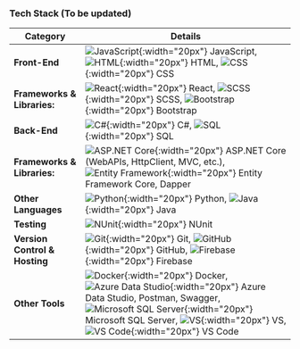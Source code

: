 ### Tech Stack (To be updated)

| **Category**                  | **Details**                                                                 |
|-------------------------------|-----------------------------------------------------------------------------|
| **Front-End**                 | ![JavaScript](https://cdn.jsdelivr.net/npm/simple-icons@v5/icons/javascript.svg){:width="20px"} JavaScript, ![HTML](https://cdn.jsdelivr.net/npm/simple-icons@v5/icons/html5.svg){:width="20px"} HTML, ![CSS](https://cdn.jsdelivr.net/npm/simple-icons@v5/icons/css3.svg){:width="20px"} CSS           |
| **Frameworks & Libraries:**   | ![React](https://cdn.jsdelivr.net/npm/simple-icons@v5/icons/react.svg){:width="20px"} React, ![SCSS](https://cdn.jsdelivr.net/npm/simple-icons@v5/icons/sass.svg){:width="20px"} SCSS, ![Bootstrap](https://cdn.jsdelivr.net/npm/simple-icons@v5/icons/bootstrap.svg){:width="20px"} Bootstrap                                     |
| **Back-End**                  | ![C#](https://cdn.jsdelivr.net/npm/simple-icons@v5/icons/csharp.svg){:width="20px"} C#, ![SQL](https://cdn.jsdelivr.net/npm/simple-icons@v5/icons/mysql.svg){:width="20px"} SQL    |
| **Frameworks & Libraries:**   | ![ASP.NET Core](https://cdn.jsdelivr.net/npm/simple-icons@v5/icons/dotnet.svg){:width="20px"} ASP.NET Core (WebAPIs, HttpClient, MVC, etc.), ![Entity Framework](https://cdn.jsdelivr.net/npm/simple-icons@v5/icons/dotnet.svg){:width="20px"} Entity Framework Core, Dapper           |
| **Other Languages**           | ![Python](https://cdn.jsdelivr.net/npm/simple-icons@v5/icons/python.svg){:width="20px"} Python, ![Java](https://cdn.jsdelivr.net/npm/simple-icons@v5/icons/java.svg){:width="20px"} Java                                                             |
| **Testing**                   | ![NUnit](https://cdn.jsdelivr.net/npm/simple-icons@v5/icons/nunit.svg){:width="20px"} NUnit                                                                    |
| **Version Control & Hosting** | ![Git](https://cdn.jsdelivr.net/npm/simple-icons@v5/icons/git.svg){:width="20px"} Git, ![GitHub](https://cdn.jsdelivr.net/npm/simple-icons@v5/icons/github.svg){:width="20px"} GitHub, ![Firebase](https://cdn.jsdelivr.net/npm/simple-icons@v5/icons/firebase.svg){:width="20px"} Firebase           |
| **Other Tools**               | ![Docker](https://cdn.jsdelivr.net/npm/simple-icons@v5/icons/docker.svg){:width="20px"} Docker, ![Azure Data Studio](https://cdn.jsdelivr.net/npm/simple-icons@v5/icons/microsoftazure.svg){:width="20px"} Azure Data Studio, Postman, Swagger, ![Microsoft SQL Server](https://cdn.jsdelivr.net/npm/simple-icons@v5/icons/microsoftsqlserver.svg){:width="20px"} Microsoft SQL Server, ![VS](https://cdn.jsdelivr.net/npm/simple-icons@v5/icons/visualstudio.svg){:width="20px"} VS, ![VS Code](https://cdn.jsdelivr.net/npm/simple-icons@v5/icons/visualstudiocode.svg){:width="20px"} VS Code |
